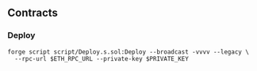 ## Contracts

### Deploy

```
forge script script/Deploy.s.sol:Deploy --broadcast -vvvv --legacy \
  --rpc-url $ETH_RPC_URL --private-key $PRIVATE_KEY
```
